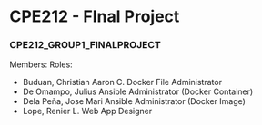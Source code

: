 # CPE212 - FInal Project
### CPE212_GROUP1_FINALPROJECT

Members:                     Roles:
- Buduan, Christian Aaron C.   Docker File Administrator
- De Omampo, Julius            Ansible Administrator (Docker Container)
- Dela Peña, Jose Mari         Ansible Administrator (Docker Image)
- Lope, Renier L.              Web App Designer
